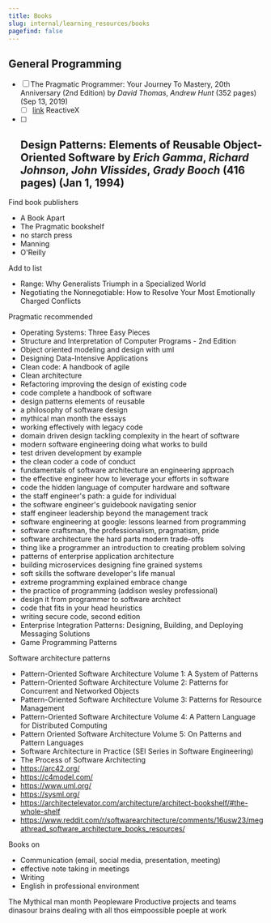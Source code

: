 ```yaml
---
title: Books
slug: internal/learning_resources/books
pagefind: false
---
```


## General Programming

-   [ ] The Pragmatic Programmer: Your Journey To Mastery, 20th Anniversary (2nd Edition) by _David Thomas_, _Andrew Hunt_ (352 pages) (Sep 13, 2019)
    -   [ ] [link](https://reactivex.io/) ReactiveX
-   [ ] ## Design Patterns: Elements of Reusable Object-Oriented Software by _Erich Gamma_, _Richard Johnson_, _John Vlissides_, _Grady Booch_ (416 pages) (Jan 1, 1994)

Find book publishers

-   A Book Apart
-   The Pragmatic bookshelf
-   no starch press
-   Manning
-   O'Reilly

Add to list

-   Range: Why Generalists Triumph in a Specialized World
-   Negotiating the Nonnegotiable: How to Resolve Your Most Emotionally Charged Conflicts

Pragmatic recommended

-   Operating Systems: Three Easy Pieces
-   Structure and Interpretation of Computer Programs - 2nd Edition
-   Object oriented modeling and design with uml
-   Designing Data-Intensive Applications
-   Clean code: A handbook of agile
-   Clean architecture
-   Refactoring improving the design of existing code
-   code complete a handbook of software
-   design patterns elements of reusable
-   a philosophy of software design
-   mythical man month the essays
-   working effectively with legacy code
-   domain driven design tackling complexity in the heart of software
-   modern software engineering doing what works to build
-   test driven development by example
-   the clean coder a code of conduct
-   fundamentals of software architecture an engineering approach
-   the effective engineer how to leverage your efforts in software
-   code the hidden language of computer hardware and software
-   the staff engineer's path: a guide for individual
-   the software engineer's guidebook navigating senior
-   staff engineer leadership beyond the management track
-   software engineering at google: lessons learned from programming
-   software craftsman, the professionalism, pragmatism, pride
-   software architecture the hard parts modern trade-offs
-   thing like a programmer an introduction to creating problem solving
-   patterns of enterprise application architecture
-   building microservices designing fine grained systems
-   soft skills the software developer's life manual
-   extreme programming explained embrace change
-   the practice of programming (addison wesley professional)
-   design it from programmer to software architect
-   code that fits in your head heuristics
-   writing secure code, second edition
-   Enterprise Integration Patterns: Designing, Building, and Deploying Messaging Solutions
-   Game Programming Patterns

Software architecture patterns

-   Pattern-Oriented Software Architecture Volume 1: A System of Patterns
-   Pattern-Oriented Software Architecture Volume 2: Patterns for Concurrent and Networked Objects
-   Pattern-Oriented Software Architecture Volume 3: Patterns for Resource Management
-   Pattern-Oriented Software Architecture Volume 4: A Pattern Language for Distributed Computing
-   Pattern Oriented Software Architecture Volume 5: On Patterns and Pattern Languages
-   Software Architecture in Practice (SEI Series in Software Engineering)
-   The Process of Software Architecting
-   https://arc42.org/
-   https://c4model.com/
-   https://www.uml.org/
-   https://sysml.org/
-   https://architectelevator.com/architecture/architect-bookshelf/#the-whole-shelf
-   https://www.reddit.com/r/softwarearchitecture/comments/16usw23/megathread_software_architecture_books_resources/

Books on

-   Communication (email, social media, presentation, meeting)
-   effective note taking in meetings
-   Writing
-   English in professional environment

The Mythical man month
Peopleware Productive projects and teams
dinasour brains dealing with all thos eimpoossible poeple at work
